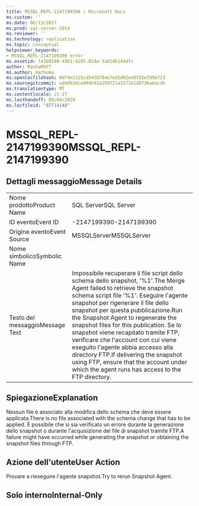 ```yaml
---
title: MSSQL_REPL-2147199390 | Microsoft Docs
ms.custom: ''
ms.date: 06/13/2017
ms.prod: sql-server-2014
ms.reviewer: ''
ms.technology: replication
ms.topic: conceptual
helpviewer_keywords:
- MSSQL_REPL-2147199390 error
ms.assetid: f43b9389-49b1-4285-824e-3ad24b144dfc
author: MashaMSFT
ms.author: mathoma
ms.openlocfilehash: 0df4e1125cd5450784e7ed1d92eddfd1e7d9b723
ms.sourcegitcommit: ad4d92dce894592a259721a1571b1d8736abacdb
ms.translationtype: MT
ms.contentlocale: it-IT
ms.lasthandoff: 08/04/2020
ms.locfileid: "87714148"
---
```

# <a name="mssql_repl-2147199390"></a><span data-ttu-id="70ad4-102">MSSQL_REPL-2147199390</span><span class="sxs-lookup"><span data-stu-id="70ad4-102">MSSQL_REPL-2147199390</span></span>
    
## <a name="message-details"></a><span data-ttu-id="70ad4-103">Dettagli messaggio</span><span class="sxs-lookup"><span data-stu-id="70ad4-103">Message Details</span></span>  
  
|||  
|-|-|  
|<span data-ttu-id="70ad4-104">Nome prodotto</span><span class="sxs-lookup"><span data-stu-id="70ad4-104">Product Name</span></span>|<span data-ttu-id="70ad4-105">SQL Server</span><span class="sxs-lookup"><span data-stu-id="70ad4-105">SQL Server</span></span>|  
|<span data-ttu-id="70ad4-106">ID evento</span><span class="sxs-lookup"><span data-stu-id="70ad4-106">Event ID</span></span>|<span data-ttu-id="70ad4-107">-2147199390</span><span class="sxs-lookup"><span data-stu-id="70ad4-107">-2147199390</span></span>|  
|<span data-ttu-id="70ad4-108">Origine evento</span><span class="sxs-lookup"><span data-stu-id="70ad4-108">Event Source</span></span>|<span data-ttu-id="70ad4-109">MSSQLServer</span><span class="sxs-lookup"><span data-stu-id="70ad4-109">MSSQLServer</span></span>|  
|<span data-ttu-id="70ad4-110">Nome simbolico</span><span class="sxs-lookup"><span data-stu-id="70ad4-110">Symbolic Name</span></span>||  
|<span data-ttu-id="70ad4-111">Testo del messaggio</span><span class="sxs-lookup"><span data-stu-id="70ad4-111">Message Text</span></span>|<span data-ttu-id="70ad4-112">Impossibile recuperare il file script dello schema dello snapshot, '%1'.</span><span class="sxs-lookup"><span data-stu-id="70ad4-112">The Merge Agent failed to retrieve the snapshot schema script file '%1'.</span></span> <span data-ttu-id="70ad4-113">Eseguire l'agente snapshot per rigenerare il file dello snapshot per questa pubblicazione.</span><span class="sxs-lookup"><span data-stu-id="70ad4-113">Run the Snapshot Agent to regenerate the snapshot files for this publication.</span></span> <span data-ttu-id="70ad4-114">Se lo snapshot viene recapitato tramite FTP, verificare che l'account con cui viene eseguito l'agente abbia accesso alla directory FTP.</span><span class="sxs-lookup"><span data-stu-id="70ad4-114">If delivering the snapshot using FTP, ensure that the account under which the agent runs has access to the FTP directory.</span></span>|  
  
## <a name="explanation"></a><span data-ttu-id="70ad4-115">Spiegazione</span><span class="sxs-lookup"><span data-stu-id="70ad4-115">Explanation</span></span>  
 <span data-ttu-id="70ad4-116">Nessun file è associato alla modifica dello schema che deve essere applicata.</span><span class="sxs-lookup"><span data-stu-id="70ad4-116">There is no file associated with the schema change that has to be applied.</span></span> <span data-ttu-id="70ad4-117">È possibile che si sia verificato un errore durante la generazione dello snapshot o durante l'acquisizione dei file di snapshot tramite FTP.</span><span class="sxs-lookup"><span data-stu-id="70ad4-117">A failure might have occurred while generating the snapshot or obtaining the snapshot files through FTP.</span></span>  
  
## <a name="user-action"></a><span data-ttu-id="70ad4-118">Azione dell'utente</span><span class="sxs-lookup"><span data-stu-id="70ad4-118">User Action</span></span>  
 <span data-ttu-id="70ad4-119">Provare a rieseguire l'agente snapshot.</span><span class="sxs-lookup"><span data-stu-id="70ad4-119">Try to rerun Snapshot Agent.</span></span>  
  
## <a name="internal-only"></a><span data-ttu-id="70ad4-120">Solo interno</span><span class="sxs-lookup"><span data-stu-id="70ad4-120">Internal-Only</span></span>  
  
